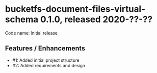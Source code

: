 # bucketfs-document-files-virtual-schema 0.1.0, released 2020-??-??
     
Code name: Initial release
    
## Features / Enhancements

* #1: Added initial project structure
* #2: Added requirements and design